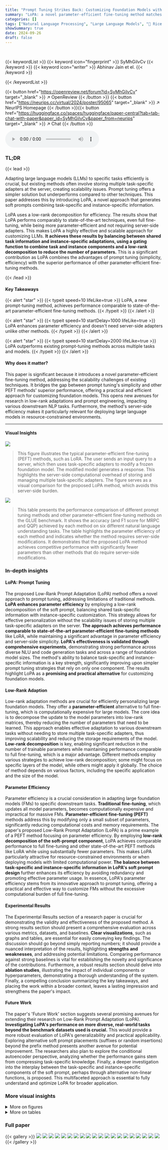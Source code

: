 ```yaml
---
title: "Prompt Tuning Strikes Back: Customizing Foundation Models with Low-Rank Prompt Adaptation"
summary: "LoPA: a novel parameter-efficient fine-tuning method matches state-of-the-art performance while requiring no server-side adapters, improving upon traditional prompt tuning."
categories: []
tags: ["Natural Language Processing", "Large Language Models", "🏢 Rice University",]
showSummary: true
date: 2024-09-26
draft: false
---
```


<br>

{{< keywordList >}}
{{< keyword icon="fingerprint" >}} SyMhGilvCv {{< /keyword >}}
{{< keyword icon="writer" >}} Abhinav Jain et el. {{< /keyword >}}
 
{{< /keywordList >}}

{{< button href="https://openreview.net/forum?id=SyMhGilvCv" target="_blank" >}}
↗ OpenReview
{{< /button >}}
{{< button href="https://neurips.cc/virtual/2024/poster/95065" target="_blank" >}}
↗ NeurIPS Homepage
{{< /button >}}{{< button href="https://huggingface.co/spaces/huggingface/paper-central?tab=tab-chat-with-paper&paper_id=SyMhGilvCv&paper_from=neurips" target="_blank" >}}
↗ Chat
{{< /button >}}



<audio controls>
    <source src="https://ai-paper-reviewer.com/SyMhGilvCv/podcast.wav" type="audio/wav">
    Your browser does not support the audio element.
</audio>


### TL;DR


{{< lead >}}

Adapting large language models (LLMs) to specific tasks efficiently is crucial, but existing methods often involve storing multiple task-specific adapters at the server, creating scalability issues.  Prompt tuning offers a simpler solution but underperforms compared to other techniques. This paper addresses this by introducing LoPA, a novel approach that generates soft prompts combining task-specific and instance-specific information. 

LoPA uses a low-rank decomposition for efficiency.  The results show that LoPA performs comparably to state-of-the-art techniques, even full fine-tuning, while being more parameter-efficient and not requiring server-side adapters.  This makes LoPA a highly effective and scalable approach for customizing LLMs. **It achieves these results by balancing between shared task information and instance-specific adaptations, using a gating function to combine task and instance components and a low-rank decomposition to reduce the number of parameters.**  This is a significant contribution as LoPA combines the advantages of prompt tuning (simplicity, efficiency) with the superior performance of other parameter-efficient fine-tuning methods.

{{< /lead >}}


#### Key Takeaways

{{< alert "star" >}}
{{< typeit speed=10 lifeLike=true >}} LoPA, a new prompt-tuning method, achieves performance comparable to state-of-the-art parameter-efficient fine-tuning methods. {{< /typeit >}}
{{< /alert >}}

{{< alert "star" >}}
{{< typeit speed=10 startDelay=1000 lifeLike=true >}} LoPA enhances parameter efficiency and doesn't need server-side adapters unlike other methods. {{< /typeit >}}
{{< /alert >}}

{{< alert "star" >}}
{{< typeit speed=10 startDelay=2000 lifeLike=true >}} LoPA outperforms existing prompt-tuning methods across multiple tasks and models. {{< /typeit >}}
{{< /alert >}}

#### Why does it matter?
This paper is significant because it introduces a novel parameter-efficient fine-tuning method, addressing the scalability challenges of existing techniques.  It bridges the gap between prompt tuning's simplicity and other PEFT methods' superior performance, offering a practical and efficient approach for customizing foundation models. This opens new avenues for research in low-rank adaptations and prompt engineering, impacting various downstream NLP tasks.  Furthermore, the method's server-side efficiency makes it particularly relevant for deploying large language models in resource-constrained environments.

------
#### Visual Insights



![](https://ai-paper-reviewer.com/SyMhGilvCv/figures_1_1.jpg)

> This figure illustrates the typical parameter-efficient fine-tuning (PEFT) methods, such as LoRA.  The user sends an input query to a server, which then uses task-specific adapters to modify a frozen foundation model.  The modified model generates a response. This highlights the server-side computational overhead of storing and managing multiple task-specific adapters.  The figure serves as a visual comparison for the proposed LoPA method, which avoids this server-side burden.





![](https://ai-paper-reviewer.com/SyMhGilvCv/tables_4_1.jpg)

> This table presents the performance comparison of different prompt tuning methods and other parameter-efficient fine-tuning methods on the GLUE benchmark.  It shows the accuracy (and F1 score for MRPC and QQP) achieved by each method on six different natural language understanding tasks.  The table highlights the parameter efficiency of each method and indicates whether the method requires server-side modifications.  It demonstrates that the proposed LoPA method achieves competitive performance with significantly fewer parameters than other methods that do require server-side modifications.





### In-depth insights


#### LoPA: Prompt Tuning
The proposed Low-Rank Prompt Adaptation (LoPA) method offers a novel approach to prompt tuning, addressing limitations of traditional methods.  **LoPA enhances parameter efficiency** by employing a low-rank decomposition of the soft prompt, balancing shared task-specific information with instance-specific customization.  This strategy allows for effective personalization without the scalability issues of storing multiple task-specific adapters on the server.  **The approach achieves performance comparable to state-of-the-art parameter-efficient fine-tuning methods** like LoRA, while maintaining a significant advantage in parameter efficiency and server-side simplicity.  **LoPA's effectiveness is validated through comprehensive experiments**, demonstrating strong performance across diverse NLU and code generation tasks and across a range of foundation model sizes.  The method's ability to balance task-specific and instance-specific information is a key strength, significantly improving upon simpler prompt tuning strategies that rely on only one component. The results highlight LoPA as a **promising and practical alternative** for customizing foundation models.

#### Low-Rank Adaption
Low-rank adaptation methods are crucial for efficiently personalizing large foundation models.  They offer a **parameter-efficient** alternative to full fine-tuning, which is computationally expensive for large models.  The core idea is to decompose the update to the model parameters into low-rank matrices, thereby reducing the number of parameters that need to be learned. This approach enables effective adaptation to various downstream tasks without needing to store multiple task-specific adapters, thus improving scalability and reducing the storage requirements of the model. **Low-rank decomposition** is key, enabling significant reduction in the number of trainable parameters while maintaining performance comparable to full fine-tuning, which is a major advantage.  Different methods employ various strategies to achieve low-rank decomposition; some might focus on specific layers of the model, while others might apply it globally.  The choice of method depends on various factors, including the specific application and the size of the model.

#### Parameter Efficiency
Parameter efficiency is a crucial consideration in adapting large foundation models (FMs) to specific downstream tasks.  **Traditional fine-tuning**, which updates all model parameters, becomes computationally expensive and impractical for massive FMs.  **Parameter-efficient fine-tuning (PEFT)** methods address this by modifying only a small subset of parameters, significantly reducing computational costs and memory requirements.  The paper's proposed Low-Rank Prompt Adaptation (LoPA) is a prime example of a PEFT method focusing on parameter efficiency. By employing **low-rank decomposition of the soft-prompt component**, LoPA achieves comparable performance to full fine-tuning and other state-of-the-art PEFT methods like LoRA while using substantially fewer parameters. This makes LoPA particularly attractive for resource-constrained environments or when deploying models with limited computational power.  **The balance between task-specific and instance-specific information in LoPA's soft prompt design** further enhances its efficiency by avoiding redundancy and promoting effective parameter usage.  In essence, LoPA's parameter efficiency stems from its innovative approach to prompt tuning, offering a practical and effective way to customize FMs without the excessive computational burden of full fine-tuning.

#### Experimental Results
The Experimental Results section of a research paper is crucial for demonstrating the validity and effectiveness of the proposed method.  A strong results section should present a comprehensive evaluation across various metrics, datasets, and baselines. **Clear visualizations**, such as graphs and tables, are essential for easily conveying key findings.  The discussion should go beyond simply reporting numbers; it should provide a nuanced interpretation of the results, highlighting **strengths and weaknesses**, and addressing potential limitations.  Comparing performance against strong baselines is vital for establishing the novelty and significance of the contributions.  Furthermore, a robust results section should delve into **ablation studies**, illustrating the impact of individual components or hyperparameters, demonstrating a thorough understanding of the system.  Finally, a compelling conclusion summarizing the key takeaways, and placing the work within a broader context, leaves a lasting impression and strengthens the paper's impact.

#### Future Work
The paper's 'Future Work' section suggests several promising avenues for extending their research on Low-Rank Prompt Adaptation (LoPA).  **Investigating LoPA's performance on more diverse, real-world tasks beyond the benchmark datasets used is crucial.** This would provide a more robust evaluation of LoPA's generalizability and practical applicability.  Exploring alternative soft prompt placements (suffixes or random insertions) beyond the prefix method presents another avenue for potential improvement.  The researchers also plan to explore the conditional autoencoder perspective, analyzing whether the performance gains stem from compressing task-specific knowledge. Finally, a deeper investigation into the interplay between the task-specific and instance-specific components of the soft prompt, perhaps through alternative non-linear functions, is proposed. This multifaceted approach is essential to fully understand and optimize LoPA for broader application.


### More visual insights

<details>
<summary>More on figures
</summary>


![](https://ai-paper-reviewer.com/SyMhGilvCv/figures_3_1.jpg)

> The figure illustrates the architecture of Low-Rank Prompt Adaptation (LoPA). It shows how the soft prompt (Z) is constructed from two components: a task-specific component (Zs) and an instance-specific component (Z1). The instance-specific component is generated using a low-rank decomposition (u x v) to enhance parameter efficiency. The task-specific and instance-specific components are combined using a gating function (g). The resulting soft prompt is then concatenated with the input prompt (Xe) before being fed into the foundation model (FM). No task-specific adapters are needed on the server, making LoPA parameter-efficient and server-side adapter-free.


![](https://ai-paper-reviewer.com/SyMhGilvCv/figures_7_1.jpg)

> This figure compares the performance of different prompt tuning methods (S-IDPG, PT, LoPA, and LoRA) across various soft prompt lengths (m).  Subfigures (a)-(c) show results on the GLUE benchmark (RTE, MRPC, and SST-2 tasks), while subfigure (d) shows results on the CruxEval-O task, using the DeepseekCoder-1.3B foundation model. The x-axis represents the length of the soft prompt, the left y-axis shows the performance (accuracy or F1 score), and the right y-axis represents the number of tunable parameters relative to the method with the most parameters.  The figure demonstrates that LoPA generally achieves comparable performance to the best-performing methods (LoRA and full fine-tuning) but with significantly fewer parameters, particularly as the soft prompt length increases.


![](https://ai-paper-reviewer.com/SyMhGilvCv/figures_8_1.jpg)

> This figure compares the performance of different prompt-tuning methods (LoPA, S-IDPG, PT, and Lora) on various tasks (RTE, MRPC, SST-2, and CruxEval-O) against the number of tunable parameters used.  It shows how performance changes as the length (m) of the soft prompt increases.  Higher performance with fewer parameters is better. The results indicate that LoPA generally outperforms other methods, especially with longer prompts on some tasks, without requiring significantly more parameters.


![](https://ai-paper-reviewer.com/SyMhGilvCv/figures_12_1.jpg)

> The figure shows the training loss and validation accuracy curves for three parameter-efficient fine-tuning (PEFT) approaches on the QQP task from the GLUE benchmark.  Prompt Tuning (PT), IDPG, and the proposed Low-Rank Prompt Adaptation (LoPA) methods are compared.  The plot illustrates that LoPA converges faster than PT and IDPG and achieves higher validation accuracy.  This suggests that LoPA is a more efficient and effective approach to adapting large language models.


![](https://ai-paper-reviewer.com/SyMhGilvCv/figures_13_1.jpg)

> This figure shows the training loss and validation accuracy for three different parameter-efficient fine-tuning (PEFT) methods on the MNLI (Multi-Genre Natural Language Inference) task.  The methods compared are Prompt Tuning (PT), Instance-Dependent Prompt Generation (IDPG), and the authors' proposed method, Low-Rank Prompt Adaptation (LoPA).  The plots illustrate the convergence behavior of each method during training, showing how quickly the loss decreases and the accuracy increases.  The figure provides evidence of LoPA's superior convergence compared to the other methods, showcasing faster improvement in both loss and accuracy.


![](https://ai-paper-reviewer.com/SyMhGilvCv/figures_13_2.jpg)

> This figure compares the performance of different prompt tuning methods (Prompt Tuning, S-IDPG, LoRA, and the proposed LoPA) on several tasks (RTE, MRPC, SST-2, and CruxEval-O) as the length of the soft prompt (m) varies. It illustrates that LoPA consistently outperforms other methods and achieves comparable performance to LoRA, while using significantly fewer parameters.


![](https://ai-paper-reviewer.com/SyMhGilvCv/figures_13_3.jpg)

> This figure shows the training loss and validation accuracy curves for three parameter-efficient fine-tuning (PEFT) methods: Prompt Tuning (PT), Instance-Dependent Prompt Generation (IDPG), and the proposed Low-Rank Prompt Adaptation (LoPA) on the Question-Question Pair (QQP) task from the GLUE benchmark.  The plots illustrate the convergence behavior of each method during training, indicating how quickly they learn and how well they generalize to unseen data.  Comparing the curves provides insights into the relative efficiency and effectiveness of these PEFT approaches.


![](https://ai-paper-reviewer.com/SyMhGilvCv/figures_13_4.jpg)

> This figure shows the training loss and validation accuracy for three parameter-efficient fine-tuning (PEFT) methods on the QQP (Question-Question Pair) task from the GLUE benchmark. The three methods compared are Prompt Tuning (PT), Instance-Dependent Prompt Generation (IDPG), and the proposed Low-Rank Prompt Adaptation (LoPA).  The plots illustrate the convergence behavior of each method during training. LoPA shows faster convergence and higher validation accuracy compared to PT and IDPG.


</details>




<details>
<summary>More on tables
</summary>


![](https://ai-paper-reviewer.com/SyMhGilvCv/tables_5_1.jpg)
> This table presents the performance of various parameter-efficient fine-tuning (PEFT) methods and full fine-tuning (FFT) on the GLUE benchmark.  It compares different methods' accuracy on six natural language understanding tasks and highlights the parameter efficiency of methods that do not modify the model on the server.  The table shows that the proposed method (LoPA) achieves comparable performance to state-of-the-art methods while being more parameter-efficient and not requiring server-side modifications.

![](https://ai-paper-reviewer.com/SyMhGilvCv/tables_6_1.jpg)
> This table presents the performance of the proposed Low-rank Prompt Adaptation (LoPA) method on the GLUE benchmark across various function encoding strategies for combining task-specific and instance-specific components of the soft prompt (Z).  The results show the impact of different fusion methods on the overall accuracy and F1-score across six different tasks.

![](https://ai-paper-reviewer.com/SyMhGilvCv/tables_9_1.jpg)
> This table presents the performance comparison results of LoPA against other fine-tuning methods on two code understanding tasks (CruxEval-I and CruxEval-O) and one code generation task (MBPP).  It shows the average pass@1 score for each method across various foundation models of different sizes. The table highlights the parameter efficiency of LoPA compared to other methods while demonstrating comparable or superior performance in most cases.

![](https://ai-paper-reviewer.com/SyMhGilvCv/tables_12_1.jpg)
> This table presents the performance of various prompt tuning methods and other parameter-efficient fine-tuning techniques on the GLUE benchmark.  It compares the accuracy (and F1 score for MRPC and QQP) achieved by different methods, highlighting the parameter efficiency and server-side modification requirements of each. The best-performing method for each model and the overall best prompt tuning method are also identified.

</details>




### Full paper

{{< gallery >}}
<img src="https://ai-paper-reviewer.com/SyMhGilvCv/1.png" class="grid-w50 md:grid-w33 xl:grid-w25" />
<img src="https://ai-paper-reviewer.com/SyMhGilvCv/2.png" class="grid-w50 md:grid-w33 xl:grid-w25" />
<img src="https://ai-paper-reviewer.com/SyMhGilvCv/3.png" class="grid-w50 md:grid-w33 xl:grid-w25" />
<img src="https://ai-paper-reviewer.com/SyMhGilvCv/4.png" class="grid-w50 md:grid-w33 xl:grid-w25" />
<img src="https://ai-paper-reviewer.com/SyMhGilvCv/5.png" class="grid-w50 md:grid-w33 xl:grid-w25" />
<img src="https://ai-paper-reviewer.com/SyMhGilvCv/6.png" class="grid-w50 md:grid-w33 xl:grid-w25" />
<img src="https://ai-paper-reviewer.com/SyMhGilvCv/7.png" class="grid-w50 md:grid-w33 xl:grid-w25" />
<img src="https://ai-paper-reviewer.com/SyMhGilvCv/8.png" class="grid-w50 md:grid-w33 xl:grid-w25" />
<img src="https://ai-paper-reviewer.com/SyMhGilvCv/9.png" class="grid-w50 md:grid-w33 xl:grid-w25" />
<img src="https://ai-paper-reviewer.com/SyMhGilvCv/10.png" class="grid-w50 md:grid-w33 xl:grid-w25" />
<img src="https://ai-paper-reviewer.com/SyMhGilvCv/11.png" class="grid-w50 md:grid-w33 xl:grid-w25" />
<img src="https://ai-paper-reviewer.com/SyMhGilvCv/12.png" class="grid-w50 md:grid-w33 xl:grid-w25" />
<img src="https://ai-paper-reviewer.com/SyMhGilvCv/13.png" class="grid-w50 md:grid-w33 xl:grid-w25" />
<img src="https://ai-paper-reviewer.com/SyMhGilvCv/14.png" class="grid-w50 md:grid-w33 xl:grid-w25" />
<img src="https://ai-paper-reviewer.com/SyMhGilvCv/15.png" class="grid-w50 md:grid-w33 xl:grid-w25" />
<img src="https://ai-paper-reviewer.com/SyMhGilvCv/16.png" class="grid-w50 md:grid-w33 xl:grid-w25" />
<img src="https://ai-paper-reviewer.com/SyMhGilvCv/17.png" class="grid-w50 md:grid-w33 xl:grid-w25" />
<img src="https://ai-paper-reviewer.com/SyMhGilvCv/18.png" class="grid-w50 md:grid-w33 xl:grid-w25" />
<img src="https://ai-paper-reviewer.com/SyMhGilvCv/19.png" class="grid-w50 md:grid-w33 xl:grid-w25" />
<img src="https://ai-paper-reviewer.com/SyMhGilvCv/20.png" class="grid-w50 md:grid-w33 xl:grid-w25" />
{{< /gallery >}}